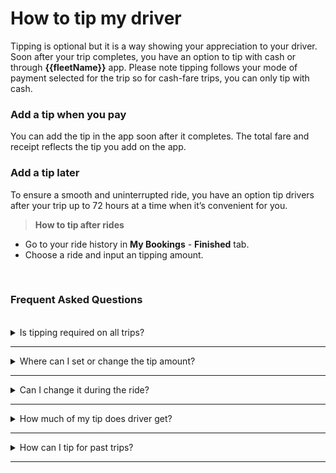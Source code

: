<h1>How to tip my driver</h1>

Tipping is optional but it is a way showing your appreciation to your driver. Soon after your trip completes, you have an option to tip with cash or through **{{fleetName}}** app.
Please note tipping follows your mode of payment selected for the trip so for cash-fare trips, you can only tip with cash.

### Add a tip when you pay

You can add the tip in the app soon after it completes. The total fare and receipt reflects the tip you add on the app.

### Add a tip later

To ensure a smooth and uninterrupted ride, you have an option tip drivers after your trip up to 72 hours at a time when it’s convenient for you.
</br>
> **How to tip after rides**
- Go to your ride history in **My Bookings** - **Finished** tab.
- Choose a ride and input an tipping amount.

</br>

### Frequent Asked Questions

</br>

<details>

<summary>Is tipping required on all trips?</summary>

Tipping is optional. You are free to give tips and drivers are free to accept tips.

</details>

---

<details>

<summary>Where can I set or change the tip amount?</summary>

The tip amount is set in your **{{fleetName}}** profile. The system will automatically add the defined amount to the total fare at the end of your trip.

</details>

---

<details>

<summary>Can I change it during the ride?</summary>

Yes, it is possible. Once you are picked up, you are able to adjust the tip amount.

</details>

---

<details>

<summary>How much of my tip does driver get?</summary>

100% of your tip goes to drivers.

</details>

---

<details>

<summary>How can I tip for past trips?</summary>

You have 72 hours after a ride completes to add a tip.

</details>

---

